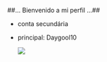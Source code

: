 ##... Bienvenido a mi perfil ...##
* conta secundária
* principal: Daygool10

  ![](https://tenor.com/pt-BR/view/winx-club-aisha-magic-winx-transformation-fairy-gif-20245526)
